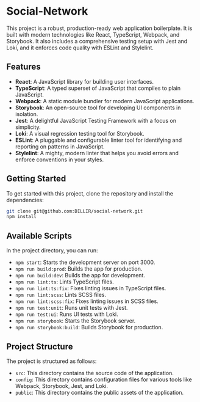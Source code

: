 # Social-Network

This project is a robust, production-ready web application boilerplate. It is built with modern technologies like React, TypeScript, Webpack, and Storybook. It also includes a comprehensive testing setup with Jest and Loki, and it enforces code quality with ESLint and Stylelint.

## Features

- **React**: A JavaScript library for building user interfaces.
- **TypeScript**: A typed superset of JavaScript that compiles to plain JavaScript.
- **Webpack**: A static module bundler for modern JavaScript applications.
- **Storybook**: An open-source tool for developing UI components in isolation.
- **Jest**: A delightful JavaScript Testing Framework with a focus on simplicity.
- **Loki**: A visual regression testing tool for Storybook.
- **ESLint**: A pluggable and configurable linter tool for identifying and reporting on patterns in JavaScript.
- **Stylelint**: A mighty, modern linter that helps you avoid errors and enforce conventions in your styles.

## Getting Started

To get started with this project, clone the repository and install the dependencies:

```sh
git clone git@github.com:DILLIR/social-network.git
npm install
```
## Available Scripts

In the project directory, you can run:

- `npm start`: Starts the development server on port 3000.
- `npm run build:prod`: Builds the app for production.
- `npm run build:dev`: Builds the app for development.
- `npm run lint:ts`: Lints TypeScript files.
- `npm run lint:ts:fix`: Fixes linting issues in TypeScript files.
- `npm run lint:scss`: Lints SCSS files.
- `npm run lint:scss:fix`: Fixes linting issues in SCSS files.
- `npm run test:unit`: Runs unit tests with Jest.
- `npm run test:ui`: Runs UI tests with Loki.
- `npm run storybook`: Starts the Storybook server.
- `npm run storybook:build`: Builds Storybook for production.

## Project Structure

The project is structured as follows:

- `src`: This directory contains the source code of the application.
- `config`: This directory contains configuration files for various tools like Webpack, Storybook, Jest, and Loki.
- `public`: This directory contains the public assets of the application.
